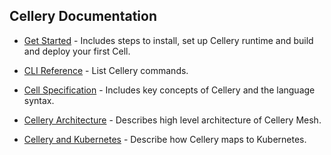 ## Cellery Documentation


- [Get Started](https://github.com/wso2-cellery/sdk) - Includes steps to install, set up Cellery runtime and build and 
deploy your first Cell. 

- [CLI Reference](https://github.com/wso2-cellery/docs/cli-reference.md) - List Cellery commands. 

- [Cell Specification](https://github.com/wso2-cellery/spec/blob/master/README.md) - Includes key concepts of Cellery
and the language syntax.

- [Cellery Architecture](https://github.com/wso2-cellery/docs/cellery-architecture.md) - Describes high level 
architecture of Cellery Mesh.

- [Cellery and Kubernetes](https://github.com/wso2-cellery/docs/cellery-architecture.md) - Describe how Cellery maps to 
Kubernetes.
